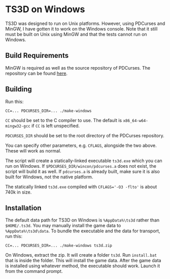 # TS3D on Windows

TS3D was designed to run on Unix platforms. However, using PDCurses and MinGW, I
have gotten it to work on the Windows console. Note that it still must be built
on Unix using MinGW and that the tests cannot run on Windows.

## Build Requirements

MinGW is required as well as the source repository of PDCurses. The repository
can be found [here](https://github.com/wmcbrine/PDCurses).

## Building

Run this:

```
CC=... PDCURSES_DIR=... ./make-windows
```

`CC` should be set to the C compiler to use. The default is
`x86_64-w64-mingw32-gcc` if `CC` is left unspecified.

`PDCURSES_DIR` should be set to the root directory of the PDCurses repository.

You can specify other parameters, e.g. `CFLAGS`, alongside the two above. These
will work as normal.

The script will create a statically-linked executable `ts3d.exe` which you can
run on Windows. If `$PDCURSES_DIR/wincon/pdcurses.a` does not exist, the script
will build it as well. If `pdcurses.a` is already built, make sure it is also
built for Windows, not the native platform.

The statically linked `ts3d.exe` compiled with `CFLAGS='-O3 -flto'` is about
740k in size.

## Installation

The default data path for TS3D on Windows is `%AppData%\ts3d` rather than
`$HOME/.ts3d`. You may manually install the game data to `%AppData%\ts3d\data`.
To bundle the executable and the data for transport, run this:

```
CC=... PDCURSES_DIR=... ./make-windows ts3d.zip
```

On Windows, extract the zip. It will create a folder `ts3d`. Run `install.bat`
that is inside the folder. This will install the game data. After the game data
is installed using whatever method, the executable should work. Launch it from
the command prompt.
